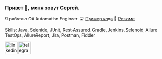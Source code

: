 ### Привет 👋, меня зовут Сергей.
Я работаю QA Automation Engineer. 💻 [Пример кода](https://github.com/sprokaev/Web-UI_API) 📎 [Резюме](https://drive.google.com/file/d/1-1azcAaBuap-VZtckGnlT0tT7pXh8ub4/view?usp=sharing)

Skills: Java, Selenide, JUnit, Rest-Assured, Gradle, Jenkins, Selenoid, Allure TestOps, AllureReport, Jira, Postman, Fiddler

[<img src='https://cdn.jsdelivr.net/npm/simple-icons@3.0.1/icons/linkedin.svg' alt='linkedin' height='40'>](https://www.linkedin.com/in/sergey-prokaev/)  [<img src='https://cdn.jsdelivr.net/npm/simple-icons@3.0.1/icons/telegram.svg' alt='telegram' height='40'>](https://t.me/sprokaev)  
